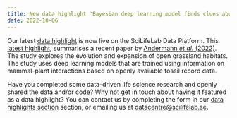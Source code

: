 ```yaml
---
title: New data highlight 'Bayesian deep learning model finds clues about the evolution of open habitats' added.
date: 2022-10-06
---
```


Our latest [data highlight](/highlights/) is now live on the SciLifeLab Data Platform. This [latest highlight](/highlights/bayesian_open_habitat/), summarises a recent paper by [Andermann *et al.* (2022)](https://www.nature.com/articles/s41467-022-32300-5). The study explores the evolution and expansion of open grassland habitats. The study uses deep learning models that are trained using information on mammal-plant interactions based on openly available fossil record data.

Have you completed some data-driven life science research and openly shared the data and/or code? Why not get in touch about having it featured as a data highlight? You can contact us by completing the form in our [data highlights section](/highlights/) section, or emailing us at datacentre@scilifelab.se.
